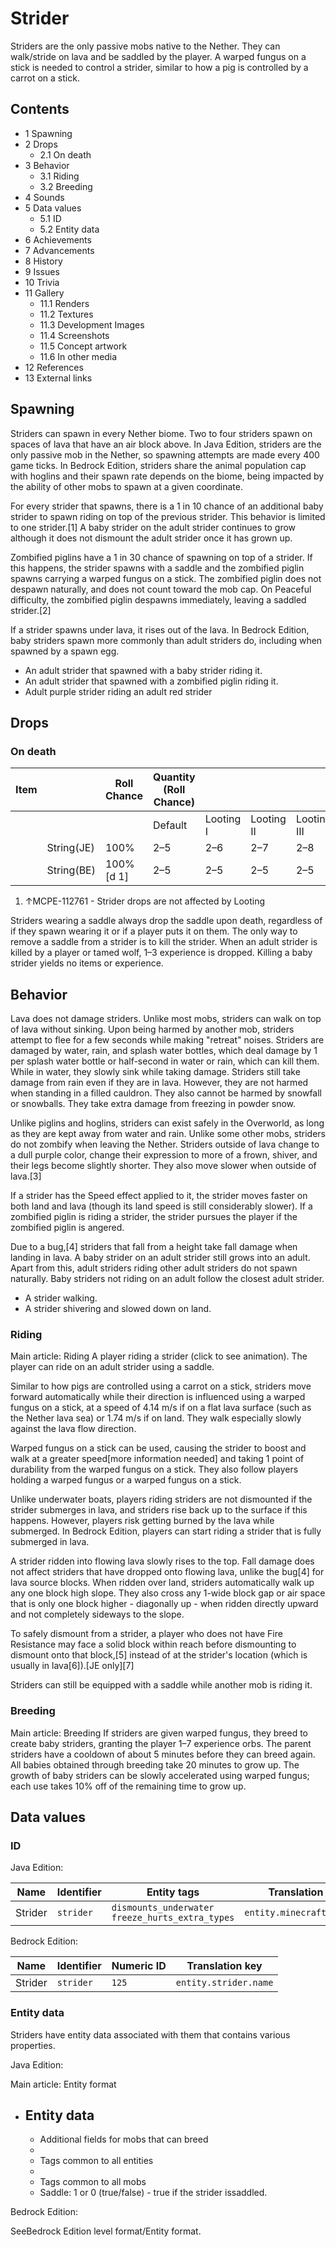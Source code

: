 # Strider
Striders are the only passive mobs native to the Nether. They can walk/stride on lava and be saddled by the player. A warped fungus on a stick is needed to control a strider, similar to how a pig is controlled by a carrot on a stick.

## Contents
- 1 Spawning
- 2 Drops
	- 2.1 On death
- 3 Behavior
	- 3.1 Riding
	- 3.2 Breeding
- 4 Sounds
- 5 Data values
	- 5.1 ID
	- 5.2 Entity data
- 6 Achievements
- 7 Advancements
- 8 History
- 9 Issues
- 10 Trivia
- 11 Gallery
	- 11.1 Renders
	- 11.2 Textures
	- 11.3 Development Images
	- 11.4 Screenshots
	- 11.5 Concept artwork
	- 11.6 In other media
- 12 References
- 13 External links

## Spawning
Striders can spawn in every Nether biome. Two to four striders spawn on spaces of lava that have an air block above. In Java Edition, striders are the only passive mob in the Nether, so spawning attempts are made every 400 game ticks. In Bedrock Edition, striders share the animal population cap with hoglins and their spawn rate depends on the biome, being impacted by the ability of other mobs to spawn at a given coordinate.

For every strider that spawns, there is a 1 in 10 chance of an additional baby strider to spawn riding on top of the previous strider. This behavior is limited to one strider.[1] A baby strider on the adult strider continues to grow although it does not dismount the adult strider once it has grown up. 

Zombified piglins have a 1 in 30 chance of spawning on top of a strider. If this happens, the strider spawns with a saddle and the zombified piglin spawns carrying a warped fungus on a stick. The zombified piglin does not despawn naturally, and does not count toward the mob cap. On Peaceful difficulty, the zombified piglin despawns immediately, leaving a saddled strider.[2]

If a strider spawns under lava, it rises out of the lava. In Bedrock Edition, baby striders spawn more commonly than adult striders do, including when spawned by a spawn egg.

- An adult strider that spawned with a baby strider riding it.
- An adult strider that spawned with a zombified piglin riding it.
- Adult purple strider riding an adult red strider

## Drops
### On death
| Item |            | Roll Chance | Quantity (Roll Chance) |           |            |             |
|------|------------|-------------|------------------------|-----------|------------|-------------|
|      |            |             | Default                | Looting I | Looting II | Looting III |
|      | String(JE) | 100%        | 2–5                    | 2–6       | 2–7        | 2–8         |
|      | String(BE) | 100%[d 1]   | 2–5                    | 2–5       | 2–5        | 2–5         |

1. ↑MCPE-112761 - Strider drops are not affected by Looting

Striders wearing a saddle always drop the saddle upon death, regardless of if they spawn wearing it or if a player puts it on them. The only way to remove a saddle from a strider is to kill the strider. 
When an adult strider is killed by a player or tamed wolf, 1–3 experience is dropped. Killing a baby strider yields no items or experience.

## Behavior
Lava does not damage striders. Unlike most mobs, striders can walk on top of lava without sinking. Upon being harmed by another mob, striders attempt to flee for a few seconds while making "retreat" noises. Striders are damaged by water, rain, and splash water bottles, which deal damage by 1 per splash water bottle or half-second in water or rain, which can kill them. While in water, they slowly sink while taking damage. Striders still take damage from rain even if they are in lava. However, they are not harmed when standing in a filled cauldron. They also cannot be harmed by snowfall or snowballs. They take extra damage from freezing in powder snow.

Unlike piglins and hoglins, striders can exist safely in the Overworld, as long as they are kept away from water and rain. Unlike some other mobs, striders do not zombify when leaving the Nether. Striders outside of lava change to a dull purple color, change their expression to more of a frown, shiver, and their legs become slightly shorter. They also move slower when outside of lava.[3]

If a strider has the Speed effect applied to it, the strider moves faster on both land and lava (though its land speed is still considerably slower). If a zombified piglin is riding a strider, the strider pursues the player if the zombified piglin is angered.

Due to a bug,[4] striders that fall from a height take fall damage when landing in lava. A baby strider on an adult strider still grows into an adult. Apart from this, adult striders riding other adult striders do not spawn naturally. Baby striders not riding on an adult follow the closest adult strider.

- A strider walking.
- A strider shivering and slowed down on land.

### Riding
Main article: Riding
A player riding a strider (click to see animation).
The player can ride on an adult strider using a saddle. 

Similar to how pigs are controlled using a carrot on a stick, striders move forward automatically while their direction is influenced using a warped fungus on a stick, at a speed of 4.14 m/s if on a flat lava surface (such as the Nether lava sea) or 1.74 m/s if on land. They walk especially slowly against the lava flow direction.

Warped fungus on a stick can be used, causing the strider to boost and walk at a greater speed[more information needed] and taking 1 point of durability from the warped fungus on a stick. They also follow players holding a warped fungus or a warped fungus on a stick. 

Unlike underwater boats, players riding striders are not dismounted if the strider submerges in lava, and striders rise back up to the surface if this happens. However, players risk getting burned by the lava while submerged. In Bedrock Edition, players can start riding a strider that is fully submerged in lava.

A strider ridden into flowing lava slowly rises to the top. Fall damage does not affect striders that have dropped onto flowing lava, unlike the bug[4] for lava source blocks. When ridden over land, striders automatically walk up any one block high slope. They also cross any 1-wide block gap or air space that is only one block higher - diagonally up - when ridden directly upward and not completely sideways to the slope.

To safely dismount from a strider, a player who does not have Fire Resistance may face a solid block within reach before dismounting to dismount onto that block,[5] instead of at the strider's location (which is usually in lava[6]).‌[JE  only][7]

Striders can still be equipped with a saddle while another mob is riding it.

### Breeding
Main article: Breeding
If striders are given warped fungus, they breed to create baby striders, granting the player 1–7 experience orbs. The parent striders have a cooldown of about 5 minutes before they can breed again. All babies obtained through breeding take 20 minutes to grow up. The growth of baby striders can be slowly accelerated using warped fungus; each use takes 10% off of the remaining time to grow up.

## Data values
### ID
Java Edition:

| Name    | Identifier | Entity tags                                           | Translation key            |
|---------|------------|-------------------------------------------------------|----------------------------|
| Strider | `strider`  | `dismounts_underwater`<br/>`freeze_hurts_extra_types` | `entity.minecraft.strider` |

Bedrock Edition:

| Name    | Identifier | Numeric ID | Translation key       |
|---------|------------|------------|-----------------------|
| Strider | `strider`  | `125`      | `entity.strider.name` |

### Entity data
Striders have entity data associated with them that contains various properties.

Java Edition:

Main article: Entity format
- Entity data
	- 
	- Additional fields for mobs that can breed
	- 
	- Tags common to all entities
	- 
	- Tags common to all mobs
	- Saddle: 1 or 0 (true/false) - true if the strider issaddled.

Bedrock Edition:

SeeBedrock Edition level format/Entity format.
